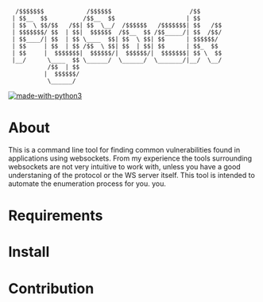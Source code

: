  
      /$$$$$$$            /$$$$$$                      /$$      
     | $$__  $$          /$$__  $$                    | $$      
     | $$  \ $$/$$   /$$| $$  \__/  /$$$$$$   /$$$$$$$| $$   /$$
     | $$$$$$$/ $$  | $$|  $$$$$$  /$$__  $$ /$$_____/| $$  /$$/
     | $$____/| $$  | $$ \____  $$| $$  \ $$| $$      | $$$$$$/ 
     | $$     | $$  | $$ /$$  \ $$| $$  | $$| $$      | $$_  $$  
     | $$     |  $$$$$$$|  $$$$$$/|  $$$$$$/|  $$$$$$$| $$ \  $$
     |__/      \____  $$ \______/  \______/  \_______/|__/  \__/
               /$$  | $$                                        
              |  $$$$$$/                                        
               \______/                                        


[![made-with-python3](https://img.shields.io/badge/Made%20with-Python-1f425f.svg)](https://www.python.org/)


# About
This is a command line tool for finding common vulnerabilities found in applications using websockets.
From my experience the tools surrounding websockets are not very intuitive to work with, unless you have 
a good understaning of the protocol or the WS server itself. This tool is intended to automate the enumeration
process for you. 
you.
# Requirements

# Install


# Contribution
